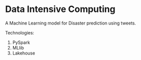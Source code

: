# Data Intensive Computing

A Machine Learning model for Disaster prediction using tweets. 

Technologies:
1. PySpark
2. MLlib
3. Lakehouse
